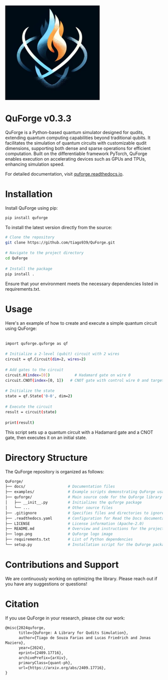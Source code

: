![QuForge Logo](https://github.com/tiago939/QuForge/blob/main/logo.png)

# QuForge v0.3.3
QuForge is a Python-based quantum simulator designed for qudits, extending quantum computing capabilities beyond traditional qubits. It facilitates the simulation of quantum circuits with customizable qudit dimensions, supporting both dense and sparse operations for efficient computation. Built on the differentiable framework PyTorch, QuForge enables execution on accelerating devices such as GPUs and TPUs, enhancing simulation speed.

For detailed documentation, visit [quforge.readthedocs.io](https://quforge.readthedocs.io).

# Installation

Install QuForge using pip:

```bash
pip install quforge
```

To install the latest version directly from the source:


```bash
# Clone the repository
git clone https://github.com/tiago939/QuForge.git

# Navigate to the project directory
cd QuForge

# Install the package
pip install .
```

Ensure that your environment meets the necessary dependencies listed in requirements.txt.

# Usage

Here's an example of how to create and execute a simple quantum circuit using QuForge:

```bash

import quforge.quforge as qf

# Initialize a 2-level (qubit) circuit with 2 wires
circuit = qf.Circuit(dim=2, wires=2)

# Add gates to the circuit
circuit.H(index=[0])           # Hadamard gate on wire 0
circuit.CNOT(index=[0, 1])   # CNOT gate with control wire 0 and target wire 1

# Initialize the state
state = qf.State('0-0', dim=2)

# Execute the circuit
result = circuit(state)

print(result)
```

This script sets up a quantum circuit with a Hadamard gate and a CNOT gate, then executes it on an initial state.


# Directory Structure

The QuForge repository is organized as follows:

```bash
QuForge/
├── docs/                   # Documentation files
├── examples/               # Example scripts demonstrating QuForge usage
├── quforge/                # Main source code for the QuForge library
│   ├── __init__.py         # Initializes the quforge package
│   └── ...                 # Other source files
├── .gitignore              # Specifies files and directories to ignore in Git
├── .readthedocs.yaml       # Configuration for Read the Docs documentation hosting
├── LICENSE                 # License information (Apache-2.0)
├── README.md               # Overview and instructions for the project
├── logo.png                # QuForge logo image
├── requirements.txt        # List of Python dependencies
└── setup.py                # Installation script for the QuForge package
```

# Contributions and Support

We are continuously working on optimizing the library. Please reach out if you have any suggestions or questions!


# Citation

If you use QuForge in your research, please cite our work:

```
@misc{2024quforge,
      title={QuForge: A Library for Qudits Simulation},
      author={Tiago de Souza Farias and Lucas Friedrich and Jonas Maziero},
      year={2024},
      eprint={2409.17716},
      archivePrefix={arXiv},
      primaryClass={quant-ph},
      url={https://arxiv.org/abs/2409.17716},
}
```


